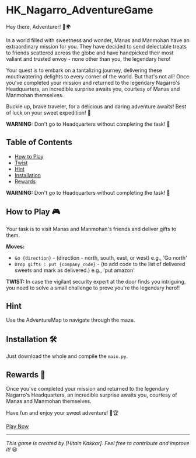 # HK_Nagarro_AdventureGame

Hey there, Adventurer! 🍭🌍

In a world filled with sweetness and wonder, Manas and Manmohan have an extraordinary mission for you. They have decided to send delectable treats to friends scattered across the globe and have handpicked their most valiant and trusted envoy - none other than you, the legendary hero!

Your quest is to embark on a tantalizing journey, delivering these mouthwatering delights to every corner of the world. But that's not all! Once you've completed your mission and returned to the legendary Nagarro's Headquarters, an incredible surprise awaits you, courtesy of Manas and Manmohan themselves.

Buckle up, brave traveler, for a delicious and daring adventure awaits! Best of luck on your sweet expedition! 🚀

**WARNING:** Don't go to Headquarters without completing the task! 🚫

## Table of Contents

- [How to Play](#how-to-play)
- [Twist](#twist)
- [Hint](#hint)
- [Installation](#installation)
- [Rewards](#rewards)

**WARNING:** Don't go to Headquarters without completing the task! 🚫

## How to Play 🎮

Your task is to visit Manas and Manmohan's friends and deliver gifts to them.

**Moves:** 
- `Go {direction}` - (direction - north, south, east, or west) e.g., 'Go north'
- `Drop gifts : put {company_code}` - (to add code to the list of delivered sweets and mark as delivered.) e.g., 'put amazon'

**TWIST:** In case the vigilant security expert at the door finds you intriguing, you need to solve a small challenge to prove you're the legendary hero!!

## Hint

Use the AdventureMap to navigate through the maze.

## Installation 🛠️

Just download the whole and compile the `main.py`.

## Rewards 🎁

Once you've completed your mission and returned to the legendary Nagarro's Headquarters, an incredible surprise awaits you, courtesy of Manas and Manmohan themselves.

Have fun and enjoy your sweet adventure! 🍬🏆

[Play Now]((https://github.com/HitainKakkar/HK_Nagarro_AdventureGame))

---

*This game is created by [Hitain Kakkar]. Feel free to contribute and improve it!* 😃
